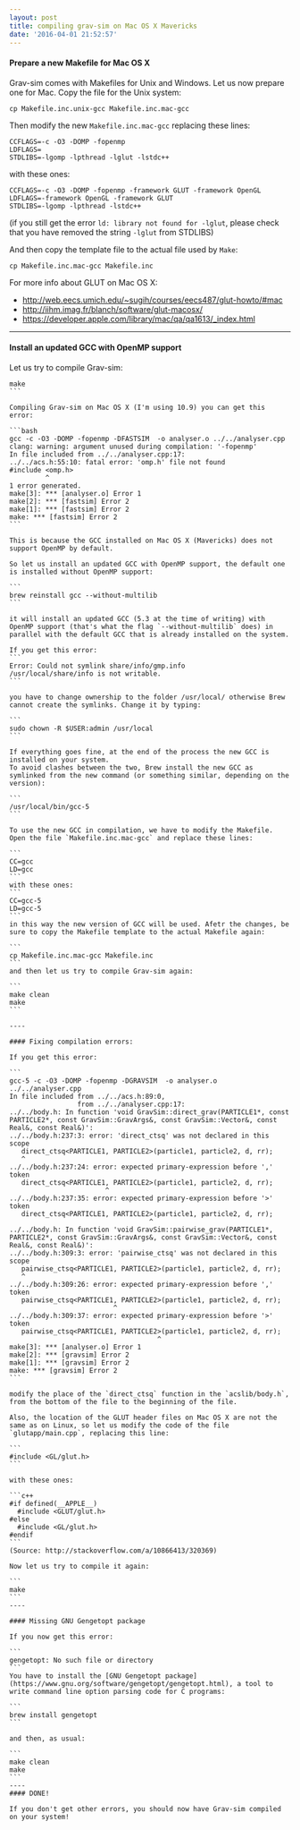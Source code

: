 ```yaml
---
layout: post
title: compiling grav-sim on Mac OS X Mavericks
date: '2016-04-01 21:52:57'
---
```


#### Prepare a new Makefile for Mac OS X

Grav-sim comes with Makefiles for Unix and Windows. Let us now prepare one for Mac. Copy the file for the Unix system:
```
cp Makefile.inc.unix-gcc Makefile.inc.mac-gcc
```
Then modify the new `Makefile.inc.mac-gcc` replacing these lines:

```
CCFLAGS=-c -O3 -DOMP -fopenmp
LDFLAGS=
STDLIBS=-lgomp -lpthread -lglut -lstdc++
```
with these ones:
```
CCFLAGS=-c -O3 -DOMP -fopenmp -framework GLUT -framework OpenGL
LDFLAGS=-framework OpenGL -framework GLUT
STDLIBS=-lgomp -lpthread -lstdc++
```
(if you still get the error `ld: library not found for -lglut`, please check that you have removed the string `-lglut` from STDLIBS)

And then copy the template file to the actual file used by `Make`:

```
cp Makefile.inc.mac-gcc Makefile.inc
```

For more info about GLUT on Mac OS X:

 * http://web.eecs.umich.edu/~sugih/courses/eecs487/glut-howto/#mac
 * http://iihm.imag.fr/blanch/software/glut-macosx/
 * https://developer.apple.com/library/mac/qa/qa1613/_index.html

----

#### Install an updated GCC with OpenMP support

Let us try to compile Grav-sim:
````
make
```

Compiling Grav-sim on Mac OS X (I'm using 10.9) you can get this error:

```bash
gcc -c -O3 -DOMP -fopenmp -DFASTSIM  -o analyser.o ../../analyser.cpp
clang: warning: argument unused during compilation: '-fopenmp'
In file included from ../../analyser.cpp:17:
../../acs.h:55:10: fatal error: 'omp.h' file not found
#include <omp.h>
         ^
1 error generated.
make[3]: *** [analyser.o] Error 1
make[2]: *** [fastsim] Error 2
make[1]: *** [fastsim] Error 2
make: *** [fastsim] Error 2
```

This is because the GCC installed on Mac OS X (Mavericks) does not support OpenMP by default.

So let us install an updated GCC with OpenMP support, the default one is installed without OpenMP support:

```
brew reinstall gcc --without-multilib
```

it will install an updated GCC (5.3 at the time of writing) with OpenMP support (that's what the flag `--without-multilib` does) in parallel with the default GCC that is already installed on the system. 

If you get this error:
```
Error: Could not symlink share/info/gmp.info
/usr/local/share/info is not writable.
```

you have to change ownership to the folder /usr/local/ otherwise Brew cannot create the symlinks. Change it by typing:

```
sudo chown -R $USER:admin /usr/local
```

If everything goes fine, at the end of the process the new GCC is installed on your system.
To avoid clashes between the two, Brew install the new GCC as symlinked from the new command (or something similar, depending on the version):

```
/usr/local/bin/gcc-5
```

To use the new GCC in compilation, we have to modify the Makefile. Open the file `Makefile.inc.mac-gcc` and replace these lines:

```
CC=gcc
LD=gcc
```
with these ones:
```
CC=gcc-5
LD=gcc-5
```
in this way the new version of GCC will be used. Afetr the changes, be sure to copy the Makefile template to the actual Makefile again:

```
cp Makefile.inc.mac-gcc Makefile.inc
```
and then let us try to compile Grav-sim again:

```
make clean
make
```

----

#### Fixing compilation errors:

If you get this error:

```
gcc-5 -c -O3 -DOMP -fopenmp -DGRAVSIM  -o analyser.o ../../analyser.cpp
In file included from ../../acs.h:89:0,
                 from ../../analyser.cpp:17:
../../body.h: In function 'void GravSim::direct_grav(PARTICLE1*, const PARTICLE2*, const GravSim::GravArgs&, const GravSim::Vector&, const Real&, const Real&)':
../../body.h:237:3: error: 'direct_ctsq' was not declared in this scope
   direct_ctsq<PARTICLE1, PARTICLE2>(particle1, particle2, d, rr);
   ^
../../body.h:237:24: error: expected primary-expression before ',' token
   direct_ctsq<PARTICLE1, PARTICLE2>(particle1, particle2, d, rr);
                        ^
../../body.h:237:35: error: expected primary-expression before '>' token
   direct_ctsq<PARTICLE1, PARTICLE2>(particle1, particle2, d, rr);
                                   ^
../../body.h: In function 'void GravSim::pairwise_grav(PARTICLE1*, PARTICLE2*, const GravSim::GravArgs&, const GravSim::Vector&, const Real&, const Real&)':
../../body.h:309:3: error: 'pairwise_ctsq' was not declared in this scope
   pairwise_ctsq<PARTICLE1, PARTICLE2>(particle1, particle2, d, rr);
   ^
../../body.h:309:26: error: expected primary-expression before ',' token
   pairwise_ctsq<PARTICLE1, PARTICLE2>(particle1, particle2, d, rr);
                          ^
../../body.h:309:37: error: expected primary-expression before '>' token
   pairwise_ctsq<PARTICLE1, PARTICLE2>(particle1, particle2, d, rr);
                                     ^
make[3]: *** [analyser.o] Error 1
make[2]: *** [gravsim] Error 2
make[1]: *** [gravsim] Error 2
make: *** [gravsim] Error 2
```

modify the place of the `direct_ctsq` function in the `acslib/body.h`, from the bottom of the file to the beginning of the file.

Also, the location of the GLUT header files on Mac OS X are not the same as on Linux, so let us modify the code of the file `glutapp/main.cpp`, replacing this line:

```
#include <GL/glut.h>
```

with these ones:

```c++
#if defined(__APPLE__)
  #include <GLUT/glut.h>
#else
  #include <GL/glut.h>
#endif
```
(Source: http://stackoverflow.com/a/10866413/320369)

Now let us try to compile it again:

```
make
```
----

#### Missing GNU Gengetopt package 

If you now get this error:

```
gengetopt: No such file or directory
```
You have to install the [GNU Gengetopt package](https://www.gnu.org/software/gengetopt/gengetopt.html), a tool to write command line option parsing code for C programs:

```
brew install gengetopt
```

and then, as usual:

```
make clean
make
```
----
#### DONE!

If you don't get other errors, you should now have Grav-sim compiled on your system!






